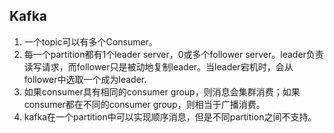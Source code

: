 ## Kafka

1. 一个topic可以有多个Consumer。
2. 每一个partition都有1个leader server，0或多个follower server。leader负责读写请求，而follower只是被动地复制leader。当leader宕机时，会从follower中选取一个成为leader.
3. 如果consumer具有相同的consumer group，则消息会集群消费；如果consumer都在不同的consumer group，则相当于广播消费。
4. kafka在一个partition中可以实现顺序消息，但是不同partition之间不支持。



